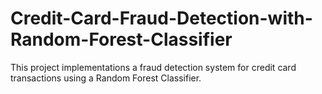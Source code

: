 # Credit-Card-Fraud-Detection-with-Random-Forest-Classifier
This project implementations a fraud detection system for credit card transactions using a Random Forest Classifier.
